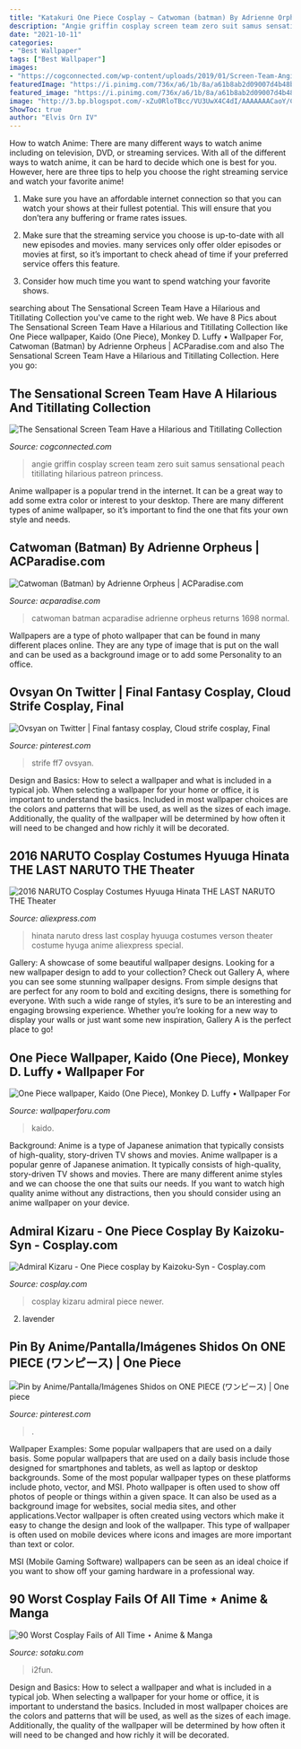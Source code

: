 ```yaml
---
title: "Katakuri One Piece Cosplay ~ Catwoman (batman) By Adrienne Orpheus"
description: "Angie griffin cosplay screen team zero suit samus sensational peach titillating hilarious patreon princess"
date: "2021-10-11"
categories:
- "Best Wallpaper"
tags: ["Best Wallpaper"]
images:
- "https://cogconnected.com/wp-content/uploads/2019/01/Screen-Team-Angie-Griffin-Cosplay-03-min-495x700.jpg"
featuredImage: "https://i.pinimg.com/736x/a6/1b/8a/a61b8ab2d09007d4b48b4a2c52e8b674.jpg"
featured_image: "https://i.pinimg.com/736x/a6/1b/8a/a61b8ab2d09007d4b48b4a2c52e8b674.jpg"
image: "http://3.bp.blogspot.com/-xZu0RloTBcc/VU3UwX4C4dI/AAAAAAACaoY/CBRTzvgnc3E/s0/i2fun.com-funny-cosplay-fails-047.jpg"
ShowToc: true
author: "Elvis Orn IV"
---
```



How to watch Anime: There are many different ways to watch anime including on television, DVD, or streaming services.
With all of the different ways to watch anime, it can be hard to decide which one is best for you. However, here are three tips to help you choose the right streaming service and watch your favorite anime!
1. Make sure you have an affordable internet connection so that you can watch your shows at their fullest potential. This will ensure that you don’tera any buffering or frame rates issues.

2. Make sure that the streaming service you choose is up-to-date with all new episodes and movies. many services only offer older episodes or movies at first, so it’s important to check ahead of time if your preferred service offers this feature.

3. Consider how much time you want to spend watching your favorite shows.

	

		
searching about The Sensational Screen Team Have a Hilarious and Titillating Collection you've came to the right web. We have 8 Pics about The Sensational Screen Team Have a Hilarious and Titillating Collection like One Piece wallpaper, Kaido (One Piece), Monkey D. Luffy • Wallpaper For, Catwoman (Batman) by Adrienne Orpheus | ACParadise.com and also The Sensational Screen Team Have a Hilarious and Titillating Collection. Here you go:
		
    
## The Sensational Screen Team Have A Hilarious And Titillating Collection

<img loading=lazy src="https://cogconnected.com/wp-content/uploads/2019/01/Screen-Team-Angie-Griffin-Cosplay-03-min-495x700.jpg" onerror="this.onerror=null;this.src='https://tse1.mm.bing.net/th?id=OIP.1sv2Oalfxcn50LfkAv5AQQHaKe&amp;pid=15.1';" alt="The Sensational Screen Team Have a Hilarious and Titillating Collection">

_Source: cogconnected.com_

>angie griffin cosplay screen team zero suit samus sensational peach titillating hilarious patreon princess. 

	

Anime wallpaper is a popular trend in the internet. It can be a great way to add some extra color or interest to your desktop. There are many different types of anime wallpaper, so it’s important to find the one that fits your own style and needs.

    
## Catwoman (Batman) By Adrienne Orpheus | ACParadise.com

<img loading=lazy src="http://acpcosplayers.acparadise.com/12087/12087-34430-6b4b866a5bb1edd9fa8851c5a1be48dd-xl.jpg" onerror="this.onerror=null;this.src='https://tse2.mm.bing.net/th?id=OIP.RZaL6wddFSVacyK_CFRmaQAAAA&amp;pid=15.1';" alt="Catwoman (Batman) by Adrienne Orpheus | ACParadise.com">

_Source: acparadise.com_

>catwoman batman acparadise adrienne orpheus returns 1698 normal. 

	



Wallpapers are a type of photo wallpaper that can be found in many different places online. They are any type of image that is put on the wall and can be used as a background image or to add some Personality to an office.

    
## Ovsyan On Twitter | Final Fantasy Cosplay, Cloud Strife Cosplay, Final

<img loading=lazy src="https://i.pinimg.com/736x/a6/1b/8a/a61b8ab2d09007d4b48b4a2c52e8b674.jpg" onerror="this.onerror=null;this.src='https://tse1.mm.bing.net/th?id=OIP.7z2Wwxt0UHyXl8cEXqstXgHaLH&amp;pid=15.1';" alt="Ovsyan on Twitter | Final fantasy cosplay, Cloud strife cosplay, Final">

_Source: pinterest.com_

>strife ff7 ovsyan. 

	

Design and Basics: How to select a wallpaper and what is included in a typical job.
When selecting a wallpaper for your home or office, it is important to understand the basics. Included in most wallpaper choices are the colors and patterns that will be used, as well as the sizes of each image. Additionally, the quality of the wallpaper will be determined by how often it will need to be changed and how richly it will be decorated.

    
## 2016 NARUTO Cosplay Costumes Hyuuga Hinata THE LAST NARUTO THE Theater

<img loading=lazy src="https://ae01.alicdn.com/kf/HTB1KOaYNFXXXXbOapXXq6xXFXXXJ/2016-NARUTO-Cosplay-Costumes-Hyuuga-Hinata-THE-LAST-NARUTO-THE-Theater-Verson-Wedding-Cosplay-Dress.jpg" onerror="this.onerror=null;this.src='https://tse4.mm.bing.net/th?id=OIP.nIgk7Ty-OiTnVixMOAir4AHaLH&amp;pid=15.1';" alt="2016 NARUTO Cosplay Costumes Hyuuga Hinata THE LAST NARUTO THE Theater">

_Source: aliexpress.com_

>hinata naruto dress last cosplay hyuuga costumes verson theater costume hyuga anime aliexpress special. 

	

Gallery: A showcase of some beautiful wallpaper designs.
Looking for a new wallpaper design to add to your collection? Check out Gallery A, where you can see some stunning wallpaper designs. From simple designs that are perfect for any room to bold and exciting designs, there is something for everyone. With such a wide range of styles, it’s sure to be an interesting and engaging browsing experience. Whether you’re looking for a new way to display your walls or just want some new inspiration, Gallery A is the perfect place to go!





	
	
    
## One Piece Wallpaper, Kaido (One Piece), Monkey D. Luffy • Wallpaper For

<img loading=lazy src="https://wallpaperforu.com/wp-content/uploads/2020/11/one-piece-wallpaper-201130200542401024x600.jpg" onerror="this.onerror=null;this.src='https://tse4.mm.bing.net/th?id=OIP.fS8UkJyiZGIIFWTWcQWWDwHaEV&amp;pid=15.1';" alt="One Piece wallpaper, Kaido (One Piece), Monkey D. Luffy • Wallpaper For">

_Source: wallpaperforu.com_

>kaido. 

	

Background: Anime is a type of Japanese animation that typically consists of high-quality, story-driven TV shows and movies.
Anime wallpaper is a popular genre of Japanese animation. It typically consists of high-quality, story-driven TV shows and movies. There are many different anime styles and we can choose the one that suits our needs. If you want to watch high quality anime without any distractions, then you should consider using an anime wallpaper on your device.

    
## Admiral Kizaru - One Piece Cosplay By Kaizoku-Syn - Cosplay.com

<img loading=lazy src="https://s3.amazonaws.com/medium.cosplay.com/80378/2181506.jpg" onerror="this.onerror=null;this.src='https://tse3.mm.bing.net/th?id=OIP.o4Tle0eedrm2IS0lFU36ogAAAA&amp;pid=15.1';" alt="Admiral Kizaru - One Piece cosplay by Kaizoku-Syn - Cosplay.com">

_Source: cosplay.com_

>cosplay kizaru admiral piece newer. 

	

2. lavender 

    
## Pin By Anime/Pantalla/Imágenes Shidos On ONE PIECE (ワンピース) | One Piece

<img loading=lazy src="https://i.pinimg.com/736x/fb/f5/c2/fbf5c249fceceae1886515dd2b0a1793.jpg" onerror="this.onerror=null;this.src='https://tse1.mm.bing.net/th?id=OIP._R-LlZ6j7_Jr9jR_FpUGYAHaNK&amp;pid=15.1';" alt="Pin by Anime/Pantalla/Imágenes Shidos on ONE PIECE (ワンピース) | One piece">

_Source: pinterest.com_

>. 

	

Wallpaper Examples: Some popular wallpapers that are used on a daily basis.
Some popular wallpapers that are used on a daily basis include those designed for smartphones and tablets, as well as laptop or desktop backgrounds. Some of the most popular wallpaper types on these platforms include photo, vector, and MSI. 
Photo wallpaper is often used to show off photos of people or things within a given space. It can also be used as a background image for websites, social media sites, and other applications.Vector wallpaper is often created using vectors which make it easy to change the design and look of the wallpaper. This type of wallpaper is often used on mobile devices where icons and images are more important than text or color. 

MSI (Mobile Gaming Software) wallpapers can be seen as an ideal choice if you want to show off your gaming hardware in a professional way.

    
## 90 Worst Cosplay Fails Of All Time ⋆ Anime &amp; Manga

<img loading=lazy src="http://3.bp.blogspot.com/-xZu0RloTBcc/VU3UwX4C4dI/AAAAAAACaoY/CBRTzvgnc3E/s0/i2fun.com-funny-cosplay-fails-047.jpg" onerror="this.onerror=null;this.src='https://tse1.mm.bing.net/th?id=OIP.mcuibbJGUKtgkZUXclXVSQAAAA&amp;pid=15.1';" alt="90 Worst Cosplay Fails of All Time ⋆ Anime &amp; Manga">

_Source: sotaku.com_

>i2fun. 

	

Design and Basics: How to select a wallpaper and what is included in a typical job.
When selecting a wallpaper for your home or office, it is important to understand the basics. Included in most wallpaper choices are the colors and patterns that will be used, as well as the sizes of each image. Additionally, the quality of the wallpaper will be determined by how often it will need to be changed and how richly it will be decorated.

